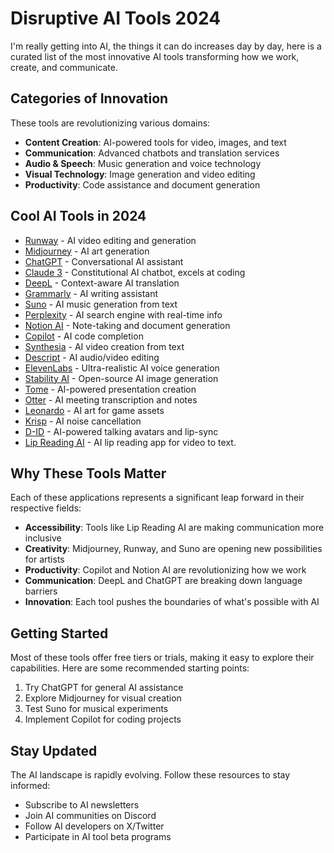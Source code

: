 # Disruptive AI Tools 2024

I'm really getting into AI, the things it can do increases day by day, here is a curated list of the most innovative AI tools transforming how we work, create, and communicate.

## Categories of Innovation

These tools are revolutionizing various domains:
- **Content Creation**: AI-powered tools for video, images, and text
- **Communication**: Advanced chatbots and translation services
- **Audio & Speech**: Music generation and voice technology
- **Visual Technology**: Image generation and video editing
- **Productivity**: Code assistance and document generation

## Cool AI Tools in 2024

- [Runway](https://runway.ml) - AI video editing and generation
- [Midjourney](https://midjourney.com) - AI art generation
- [ChatGPT](https://chat.openai.com) - Conversational AI assistant
- [Claude 3](https://anthropic.com/claude) - Constitutional AI chatbot, excels at coding
- [DeepL](https://deepl.com) - Context-aware AI translation
- [Grammarly](https://grammarly.com) - AI writing assistant
- [Suno](https://suno.ai) - AI music generation from text
- [Perplexity](https://perplexity.ai) - AI search engine with real-time info
- [Notion AI](https://notion.so) - Note-taking and document generation
- [Copilot](https://github.com/features/copilot) - AI code completion
- [Synthesia](https://synthesia.io) - AI video creation from text
- [Descript](https://descript.com) - AI audio/video editing
- [ElevenLabs](https://elevenlabs.io) - Ultra-realistic AI voice generation
- [Stability AI](https://stability.ai) - Open-source AI image generation
- [Tome](https://tome.app) - AI-powered presentation creation
- [Otter](https://otter.ai) - AI meeting transcription and notes
- [Leonardo](https://leonardo.ai) - AI art for game assets
- [Krisp](https://krisp.ai) - AI noise cancellation
- [D-ID](https://d-id.com) - AI-powered talking avatars and lip-sync
- [Lip Reading AI](https://lip-reading.com) - AI lip reading app for video to text.

## Why These Tools Matter

Each of these applications represents a significant leap forward in their respective fields:
- **Accessibility**: Tools like Lip Reading AI are making communication more inclusive
- **Creativity**: Midjourney, Runway, and Suno are opening new possibilities for artists
- **Productivity**: Copilot and Notion AI are revolutionizing how we work
- **Communication**: DeepL and ChatGPT are breaking down language barriers
- **Innovation**: Each tool pushes the boundaries of what's possible with AI

## Getting Started

Most of these tools offer free tiers or trials, making it easy to explore their capabilities. Here are some recommended starting points:
1. Try ChatGPT for general AI assistance
2. Explore Midjourney for visual creation
3. Test Suno for musical experiments
4. Implement Copilot for coding projects

## Stay Updated

The AI landscape is rapidly evolving. Follow these resources to stay informed:
- Subscribe to AI newsletters
- Join AI communities on Discord
- Follow AI developers on X/Twitter
- Participate in AI tool beta programs
